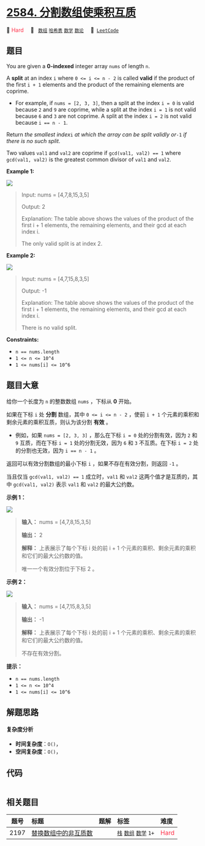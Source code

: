 # [2584. 分割数组使乘积互质](https://leetcode.com/problems/split-the-array-to-make-coprime-products)

🔴 <font color=#ff334b>Hard</font>&emsp; 🔖&ensp; [`数组`](/tag/array.md) [`哈希表`](/tag/hash-table.md) [`数学`](/tag/math.md) [`数论`](/tag/number-theory.md)&emsp; 🔗&ensp;[`LeetCode`](https://leetcode.com/problems/split-the-array-to-make-coprime-products)

## 题目

You are given a **0-indexed** integer array `nums` of length `n`.

A **split** at an index `i` where `0 <= i <= n - 2` is called **valid** if the
product of the first `i + 1` elements and the product of the remaining
elements are coprime.

  * For example, if `nums = [2, 3, 3]`, then a split at the index `i = 0` is valid because `2` and `9` are coprime, while a split at the index `i = 1` is not valid because `6` and `3` are not coprime. A split at the index `i = 2` is not valid because `i == n - 1`.

Return _the smallest index_`i` _at which the array can be split validly
or_`-1` _if there is no such split_.

Two values `val1` and `val2` are coprime if `gcd(val1, val2) == 1` where
`gcd(val1, val2)` is the greatest common divisor of `val1` and `val2`.



**Example 1:**

![](https://assets.leetcode.com/uploads/2022/12/14/second.PNG)

> Input: nums = [4,7,8,15,3,5]
> 
> Output: 2
> 
> Explanation: The table above shows the values of the product of the first i + 1 elements, the remaining elements, and their gcd at each index i.
> 
> The only valid split is at index 2.

**Example 2:**

![](https://assets.leetcode.com/uploads/2022/12/14/capture.PNG)

> Input: nums = [4,7,15,8,3,5]
> 
> Output: -1
> 
> Explanation: The table above shows the values of the product of the first i + 1 elements, the remaining elements, and their gcd at each index i.
> 
> There is no valid split.

**Constraints:**

  * `n == nums.length`
  * `1 <= n <= 10^4`
  * `1 <= nums[i] <= 10^6`


## 题目大意

给你一个长度为 `n` 的整数数组 `nums` ，下标从 **0** 开始。

如果在下标 `i` 处 **分割** 数组，其中 `0 <= i <= n - 2` ，使前 `i + 1` 个元素的乘积和剩余元素的乘积互质，则认为该分割
**有效** 。

  * 例如，如果 `nums = [2, 3, 3]` ，那么在下标 `i = 0` 处的分割有效，因为 `2` 和 `9` 互质，而在下标 `i = 1` 处的分割无效，因为 `6` 和 `3` 不互质。在下标 `i = 2` 处的分割也无效，因为 `i == n - 1` 。

返回可以有效分割数组的最小下标 `i` ，如果不存在有效分割，则返回 `-1` 。

当且仅当 `gcd(val1, val2) == 1` 成立时，`val1` 和 `val2` 这两个值才是互质的，其中 `gcd(val1, val2)`
表示 `val1` 和 `val2` 的最大公约数。



**示例 1：**

![](https://assets.leetcode.com/uploads/2022/12/14/second.PNG)

> 
> 
> 
> 
> 
> **输入：** nums = [4,7,8,15,3,5]
> 
> **输出：** 2
> 
> **解释：** 上表展示了每个下标 i 处的前 i + 1 个元素的乘积、剩余元素的乘积和它们的最大公约数的值。
> 
> 唯一一个有效分割位于下标 2 。

**示例 2：**

![](https://assets.leetcode.com/uploads/2022/12/14/capture.PNG)

> 
> 
> 
> 
> 
> **输入：** nums = [4,7,15,8,3,5]
> 
> **输出：** -1
> 
> **解释：** 上表展示了每个下标 i 处的前 i + 1 个元素的乘积、剩余元素的乘积和它们的最大公约数的值。
> 
> 不存在有效分割。
> 
> 



**提示：**

  * `n == nums.length`
  * `1 <= n <= 10^4`
  * `1 <= nums[i] <= 10^6`


## 解题思路

#### 复杂度分析

- **时间复杂度**：`O()`，
- **空间复杂度**：`O()`，

## 代码

```javascript

```

## 相关题目

<!-- prettier-ignore -->
| 题号 | 标题 | 题解 | 标签 | 难度 |
| :------: | :------ | :------: | :------ | :------ |
| 2197 | [替换数组中的非互质数](https://leetcode.com/problems/replace-non-coprime-numbers-in-array) |  |  [`栈`](/tag/stack.md) [`数组`](/tag/array.md) [`数学`](/tag/math.md) `1+` | <font color=#ff334b>Hard</font> |